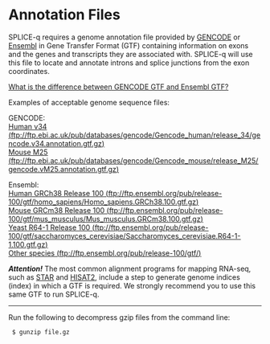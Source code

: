 # Annotation Files
SPLICE-q requires a genome annotation file provided by [GENCODE](https://www.gencodegenes.org/) or [Ensembl](https://www.ensembl.org/index.html) in Gene Transfer Format (GTF) containing information on exons and the genes and transcripts they are associated with. SPLICE-q will use this file to locate and annotate introns and splice junctions from the exon coordinates.

[What is the difference between GENCODE GTF and Ensembl GTF?](https://www.gencodegenes.org/pages/faq.html)

Examples of acceptable genome sequence files:

GENCODE: </br>
<ins>Human v34<ins> (ftp://ftp.ebi.ac.uk/pub/databases/gencode/Gencode_human/release_34/gencode.v34.annotation.gtf.gz) </br>
<ins>Mouse M25<ins> (ftp://ftp.ebi.ac.uk/pub/databases/gencode/Gencode_mouse/release_M25/gencode.vM25.annotation.gtf.gz)

Ensembl: </br>
<ins>Human GRCh38 Release 100<ins> (ftp://ftp.ensembl.org/pub/release-100/gtf/homo_sapiens/Homo_sapiens.GRCh38.100.gtf.gz) </br>
<ins>Mouse GRCm38 Release 100<ins> (ftp://ftp.ensembl.org/pub/release-100/gtf/mus_musculus/Mus_musculus.GRCm38.100.gtf.gz) </br>
<ins>Yeast R64-1 Release 100<ins> (ftp://ftp.ensembl.org/pub/release-100/gtf/saccharomyces_cerevisiae/Saccharomyces_cerevisiae.R64-1-1.100.gtf.gz) </br>
<ins>Other species<ins> (ftp://ftp.ensembl.org/pub/release-100/gtf/) </br>


***Attention!*** The most common alignment programs for mapping RNA-seq, such as [STAR](https://github.com/alexdobin/STAR) and [HISAT2](http://daehwankimlab.github.io/hisat2/), include a step to generate genome indices (index) in which a GTF is required. We strongly recommend you to use this same GTF to run SPLICE-q.  
__________________________________________________________________
Run the following to decompress gzip files from the command line:
```bash
 $ gunzip file.gz 
```


